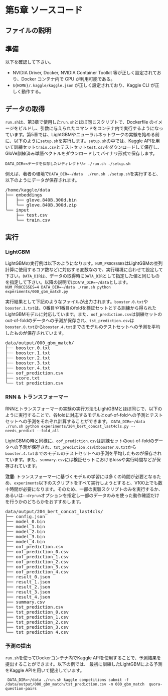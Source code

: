 # 第5章 ソースコード

## ファイルの説明


## 準備

以下を確認して下さい。

* NVIDIA Driver, Docker, NVIDIA Container Toolkit 等が正しく設定されており、Docker コンテナ内で GPU が利用可能である。
* `${HOME}/.kaggle/kaggle.json` が正しく設定されており、Kaggle CLI が正しく動作する。


## データの取得
`run.sh`は、第3章で使用した`run.sh`とほぼ同じスクリプトで、Dockerfile のイメージをビルドし、引数に与えられたコマンドをコンテナ内で実行するようになっています。第5章では、LightGBMやニューラルネットワークの実験を始める前に、以下のように`setup.sh`を実行します。`setup.sh`の中では、Kaggle APIを用いて訓練セット`train.csv`とテストセット`test.csv`をダウンロードして保存し、GloVe訓練済み単語ベクトルをダウンロードしてバイナリ形式で保存します。
```
DATA_DIR=<データを保存したいディレクトリ> ./run.sh ./setup.sh
```

例えば、著者の環境で`DATA_DIR=~/data  ./run.sh ./setup.sh`を実行すると、以下のようにデータが保存されます。
<pre>
/home/kaggle/data
├── embeddings
│   ├── glove.840B.300d.bin
│   └── glove.840B.300d.zip
└── input
    ├── test.csv
    └── train.csv
</pre>


## 実行
### LightGBM
LightGBMの実行例は以下のようになります。`NUM_PROCESSES`はLightGBMの並列計算に使用するコア数などに対応する変数なので、実行環境に合わせて設定して下さい。`DATA_DIR`は、データの取得時に`DATA_DIR`として指定した値と同じものを指定して下さい。以降の説明では`DATA_DIR=~/data`とします。
```NUM_PROCESSES=4 DATA_DIR=~/data ./run.sh python experiments/000_gbm_match.py```

実行結果として下記のようなファイルが出力されます。`booster.0.txt`や`booster.1.txt`は、0番目や1番目のfoldを検証セットとする訓練から得られたLightGBMモデルに対応しています。また、`oof_prediction.csv`は訓練セットのout-of-foldのデータへの予測が保存され、`tst_prediction.csv`は`booster.0.txt`から`booster.4.txt`までのモデルのテストセットへの予測を平均したものが保存されています。
<pre>
data/output/000_gbm_match/
├── booster.0.txt
├── booster.1.txt
├── booster.2.txt
├── booster.3.txt
├── booster.4.txt
├── oof_prediction.csv
├── score.txt
└── tst_prediction.csv
</pre>


### RNN & トランスフォーマー
RNNとトランスフォーマーの実験の実行方法もLightGBMとほぼ同じで、以下のように実行することで、各foldに対応するモデルとouf-of-foldへの予測とテストセットへの予測をそれぞれ計算することができます。
```DATA_DIR=~/data ./run.sh python experiments/204_bert_concat_last4cls.py --needs_predict --fold_all```

LightGBMの時と同様に、`oof_prediction.csv`は訓練セットのout-of-foldのデータへの予測が保存され、`tst_prediction.csv`は`booster.0.txt`から`booster.4.txt`までのモデルのテストセットへの予測を平均したものが保存されています。また、`summary.csv`には検証セットにおけるlossや実行時間などが保存されています。

**注意**: トランスフォーマーに基づくモデルの学習には多くの時間が必要となるため、`experiments`以下のスクリプトをすべて実行しようとすると、V100上でも数十時間が必要になります。そのため、一部の実験スクリプトのみを実行するか、あるいは`--dryrun`オプションを指定し一部のデータのみを使った動作確認だけを行うかのどちらかをおすすめします。

<pre>
data/output/204_bert_concat_last4cls/
├── config.json
├── model_0.bin
├── model_1.bin
├── model_2.bin
├── model_3.bin
├── model_4.bin
├── oof_prediction.csv
├── oof_prediction_0.csv
├── oof_prediction_1.csv
├── oof_prediction_2.csv
├── oof_prediction_3.csv
├── oof_prediction_4.csv
├── result_0.json
├── result_1.json
├── result_2.json
├── result_3.json
├── result_4.json
├── summary.csv
├── tst_prediction.csv
├── tst_prediction_0.csv
├── tst_prediction_1.csv
├── tst_prediction_2.csv
├── tst_prediction_3.csv
└── tst_prediction_4.csv
</pre>

### 予測の提出
`run.sh`を使ってDockerコンテナ内でKaggle APIを使用することで、予測結果を提出することができます。以下の例では、 最初に訓練したLightGBMによる予測をKaggle APIを用いて提出しています。
```
 DATA_DIR=~/data ./run.sh kaggle competitions submit -f /data/output/000_gbm_match/tst_prediction.csv -m 000_gbm_match  quora-question-pairs
 ```
